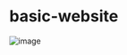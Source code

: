 # basic-website
![image](https://user-images.githubusercontent.com/95252885/179629287-b601357d-d838-4902-be39-ff39b399ee15.png)
